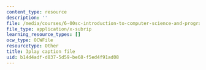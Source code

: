 ```yaml
---
content_type: resource
description: ''
file: /media/courses/6-00sc-introduction-to-computer-science-and-programming-spring-2011/b14d4adfd8375d59be68f5ed4f91ad08_pjLbxB9TXJs.vtt
file_type: application/x-subrip
learning_resource_types: []
ocw_type: OCWFile
resourcetype: Other
title: 3play caption file
uid: b14d4adf-d837-5d59-be68-f5ed4f91ad08
---
```

